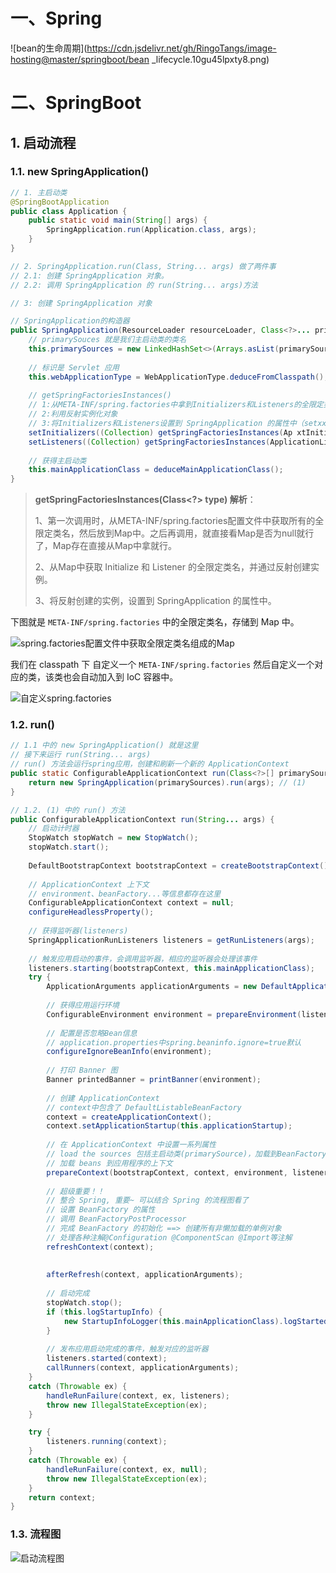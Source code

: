 # 一、Spring

![bean的生命周期](https://cdn.jsdelivr.net/gh/RingoTangs/image-hosting@master/springboot/bean _lifecycle.10gu45lpxty8.png)



# 二、SpringBoot

## 1. 启动流程

### 1.1. new SpringApplication()

```java
// 1. 主启动类
@SpringBootApplication
public class Application {
    public static void main(String[] args) {
        SpringApplication.run(Application.class, args);
    }
}

// 2. SpringApplication.run(Class, String... args) 做了两件事
// 2.1: 创建 SpringApplication 对象。
// 2.2: 调用 SpringApplication 的 run(String... args)方法

// 3: 创建 SpringApplication 对象

// SpringApplication的构造器
public SpringApplication(ResourceLoader resourceLoader, Class<?>... primarySources) {
    // primarySouces 就是我们主启动类的类名
    this.primarySources = new LinkedHashSet<>(Arrays.asList(primarySources));
    
    // 标识是 Servlet 应用
    this.webApplicationType = WebApplicationType.deduceFromClasspath();
    
    // getSpringFactoriesInstances() 
    // 1:从META-INF/spring.factories中拿到Initializers和Listeners的全限定类名
    // 2:利用反射实例化对象
    // 3:将Initializers和Listeners设置到 SpringApplication 的属性中（setxxx） 
    setInitializers((Collection) getSpringFactoriesInstances(Ap xtInitializer.class));
    setListeners((Collection) getSpringFactoriesInstances(ApplicationListener.class));
    
    // 获得主启动类
    this.mainApplicationClass = deduceMainApplicationClass();
}
```

> **getSpringFactoriesInstances(Class<?> type) 解析**：
>
> 1、第一次调用时，从META-INF/spring.factories配置文件中获取所有的全限定类名，然后放到Map中。之后再调用，就直接看Map是否为null就行了，Map存在直接从Map中拿就行。
>
> 2、从Map中获取 Initialize 和 Listener 的全限定类名，并通过反射创建实例。
>
> 3、将反射创建的实例，设置到 SpringApplication 的属性中。

下图就是 `META-INF/spring.factories` 中的全限定类名，存储到 Map 中。

![spring.factories配置文件中获取全限定类名组成的Map](https://cdn.jsdelivr.net/gh/RingoTangs/image-hosting@master/springboot/spring.factories.12y8pg12dkq8.png)



我们在 classpath 下 自定义一个 `META-INF/spring.factories` 然后自定义一个对应的类，该类也会自动加入到 IoC 容器中。 

![自定义spring.factories](https://cdn.jsdelivr.net/gh/RingoTangs/image-hosting@master/springboot/sping.factories.custom.2em9t6s6xkcg.png)



### 1.2. run()

```java
// 1.1 中的 new SpringApplication() 就是这里
// 接下来运行 run(String... args)
// run() 方法会运行spring应用，创建和刷新一个新的 ApplicationContext
public static ConfigurableApplicationContext run(Class<?>[] primarySources, String[] args) {
    return new SpringApplication(primarySources).run(args); // (1)
}

// 1.2. (1) 中的 run() 方法
public ConfigurableApplicationContext run(String... args) {
    // 启动计时器
    StopWatch stopWatch = new StopWatch();
    stopWatch.start();
    
    DefaultBootstrapContext bootstrapContext = createBootstrapContext();
    
    // ApplicationContext 上下文
    // environment、beanFactory...等信息都存在这里
    ConfigurableApplicationContext context = null;
    configureHeadlessProperty();
    
    // 获得监听器(listeners)
    SpringApplicationRunListeners listeners = getRunListeners(args);
    
    // 触发应用启动的事件，会调用监听器，相应的监听器会处理该事件
    listeners.starting(bootstrapContext, this.mainApplicationClass);
    try {
        ApplicationArguments applicationArguments = new DefaultApplicationArguments(args);
        
        // 获得应用运行环境
        ConfigurableEnvironment environment = prepareEnvironment(listeners, bootstrapContext, applicationArguments);
       
        // 配置是否忽略Bean信息
        // application.properties中spring.beaninfo.ignore=true默认
        configureIgnoreBeanInfo(environment);
        
        // 打印 Banner 图
        Banner printedBanner = printBanner(environment);
        
        // 创建 ApplicationContext
        // context中包含了 DefaultListableBeanFactory
        context = createApplicationContext();
        context.setApplicationStartup(this.applicationStartup);
        
        // 在 ApplicationContext 中设置一系列属性
        // load the sources 包括主启动类(primarySource)，加载到BeanFactory中
        // 加载 beans 到应用程序的上下文
        prepareContext(bootstrapContext, context, environment, listeners, applicationArguments, printedBanner);
        
        // 超级重要！！
        // 整合 Spring, 重要~ 可以结合 Spring 的流程图看了
        // 设置 BeanFactory 的属性
        // 调用 BeanFactoryPostProcessor
        // 完成 BeanFactory 的初始化 ==> 创建所有非懒加载的单例对象
        // 处理各种注解@Configuration @ComponentScan @Import等注解
        refreshContext(context);
        
        
        afterRefresh(context, applicationArguments);
        
        // 启动完成
        stopWatch.stop();
        if (this.logStartupInfo) {
            new StartupInfoLogger(this.mainApplicationClass).logStarted(getApplicationLog(), stopWatch);
        }
        
        // 发布应用启动完成的事件，触发对应的监听器
        listeners.started(context);
        callRunners(context, applicationArguments);
    }
    catch (Throwable ex) {
        handleRunFailure(context, ex, listeners);
        throw new IllegalStateException(ex);
    }

    try {
        listeners.running(context);
    }
    catch (Throwable ex) {
        handleRunFailure(context, ex, null);
        throw new IllegalStateException(ex);
    }
    return context;
}
```



### 1.3. 流程图

![启动流程图](https://cdn.jsdelivr.net/gh/RingoTangs/image-hosting@master/springboot/springboot启动流程1.4nbuhhcldzc0.png)





